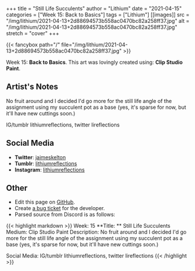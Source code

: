 +++
title =       "Still Life Succulents"
author =      "Lithium"
date =        "2021-04-15"
categories =  ["Week 15: Back to Basics"]
tags =        ["Lithium"]
[[images]]
                      src = "/img/lithium/2021-04-13+2d88694573b558ac0470bc82a258ff37.jpg"
                      alt = "/img/lithium/2021-04-13+2d88694573b558ac0470bc82a258ff37.jpg"
                      stretch = "cover"
+++


{{< fancybox path="/" file="/img/lithium/2021-04-13+2d88694573b558ac0470bc82a258ff37.jpg" >}}


Week 15: **Back to Basics**. This art was lovingly created using: **Clip Studio Paint**.

## Artist's Notes

No fruit around and I decided I'd go more for the still life angle of the assignment using my succulent pot as a base (yes, it's sparse for now, but it'll have new cuttings soon.)

IG/tumblr lithiumreflections, twitter lireflections

## Social Media

- **Twitter**: [jaimeskelton]()
- **Tumblr**: [lithiumreflections]()
- **Instagram**: [lithiumreflections]()


## Other

- Edit this page on [GitHub](https://github.com/teaminkling/web-refresh/edit/main/blog/content/blog/lithium-week-15-438c.md).
- Create [a bug ticket](https://github.com/teaminkling/web-refresh/issues/new?assignees=&labels=bug&template=problem-report.md&title=) for the developer.
- Parsed source from Discord is as follows:

{{< highlight markdown >}}
Week: 15
**Title:  ** Still Life Succulents
Medium: Clip Studio Paint
Description: No fruit around and I decided I'd go more for the still life angle of the assignment using my succulent pot as a base (yes, it's sparse for now, but it'll have new cuttings soon.)

Social Media: IG/tumblr lithiumreflections, twitter lireflections
{{< /highlight >}}